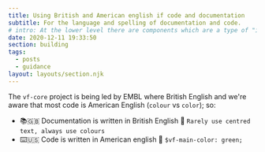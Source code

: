 ```yaml
---
title: Using British and American english if code and documentation
subtitle: For the language and spelling of documentation and code.
# intro: At the lower level there are components which are a type of "ingredient" used to assemble into the higher level patterns with richer templates with usability guidance.
date: 2020-12-11 19:33:50
section: building
tags:
  - posts
  - guidance
layout: layouts/section.njk
---
```


The `vf-core` project is being led by EMBL where British English and we're aware that most code is American English (`colour` vs `color`); so:

 - 📚🇬🇧 Documentation is written in British English 💂‍ `Rarely use centred text, always use colours`
 - ⌨️🇺🇸 Code is written in American english 🧢 `$vf-main-color: green;`
